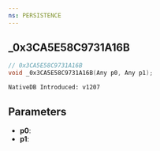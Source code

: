 ```yaml
---
ns: PERSISTENCE
---
```

## _0x3CA5E58C9731A16B

```c
// 0x3CA5E58C9731A16B
void _0x3CA5E58C9731A16B(Any p0, Any p1);
```

```
NativeDB Introduced: v1207
```

## Parameters
* **p0**:
* **p1**:
